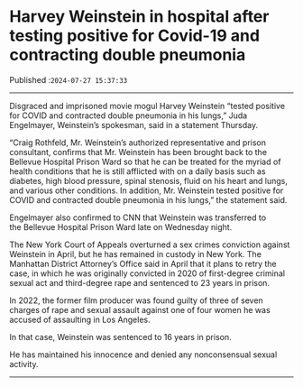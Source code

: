 # Harvey Weinstein in hospital after testing positive for Covid-19 and contracting double pneumonia

Published :`2024-07-27 15:37:33`

---

Disgraced and imprisoned movie mogul Harvey Weinstein “tested positive for COVID and contracted double pneumonia in his lungs,” Juda Engelmayer, Weinstein’s spokesman, said in a statement Thursday.

“Craig Rothfeld, Mr. Weinstein’s authorized representative and prison consultant, confirms that Mr. Weinstein has been brought back to the Bellevue Hospital Prison Ward so that he can be treated for the myriad of health conditions that he is still afflicted with on a daily basis such as diabetes, high blood pressure, spinal stenosis, fluid on his heart and lungs, and various other conditions. In addition, Mr. Weinstein tested positive for COVID and contracted double pneumonia in his lungs,” the statement said.

Engelmayer also confirmed to CNN that Weinstein was transferred to the Bellevue Hospital Prison Ward late on Wednesday night.

The New York Court of Appeals overturned a sex crimes conviction against Weinstein in April, but he has remained in custody in New York. The Manhattan District Attorney’s Office said in April that it plans to retry the case, in which he was originally convicted in 2020 of first-degree criminal sexual act and third-degree rape and sentenced to 23 years in prison.

In 2022, the former film producer was found guilty of three of seven charges of rape and sexual assault against one of four women he was accused of assaulting in Los Angeles.

In that case, Weinstein was sentenced to 16 years in prison.

He has maintained his innocence and denied any nonconsensual sexual activity.

---

